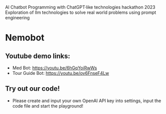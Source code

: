 Al Chatbot Programming with ChatGPT·like technologies hackathon 2023
<br> Exploration of llm technologies to solve real world problems using prompt engineering

# Nemobot

## Youtube demo links: 
- Med Bot: https://youtu.be/6hGqYoiRwWs
- Tour Guide Bot: https://youtu.be/ov6FnseF4Lw

## Try out our code! 
- Please create and input your own OpenAI API key into settings, input the code file and start the playground!
